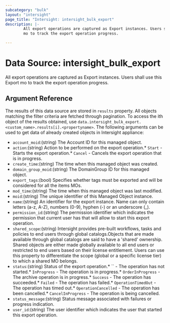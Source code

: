 ```yaml
---
subcategory: "bulk"
layout: "intersight"
page_title: "Intersight: intersight_bulk_export"
description: |-
        All export operations are captured as Export instances. Users shall use this Export
        mo to track the export operation progress.

---
```


# Data Source: intersight_bulk_export
All export operations are captured as Export instances. Users shall use this Export
mo to track the export operation progress.
## Argument Reference
The results of this data source are stored in `results` property.
All objects matching the filter criteria are fetched through pagination.
To access the ith object of the results obtained, use `data.intersight_bulk_export.<custom_name>.results[i].<propertyname>`.
The following arguments can be used to get data of already created objects in Intersight appliance:
* `account_moid`:(string) The Account ID for this managed object. 
* `action`:(string) Action to be performed on the export operation.* `Start` - Starts the export operation.* `Cancel` - Cancels the export operation that is in progress. 
* `create_time`:(string) The time when this managed object was created. 
* `domain_group_moid`:(string) The DomainGroup ID for this managed object. 
* `export_tags`:(bool) Specifies whether tags must be exported and will be considered for all the items MOs. 
* `mod_time`:(string) The time when this managed object was last modified. 
* `moid`:(string) The unique identifier of this Managed Object instance. 
* `name`:(string) An identifier for the export instance. Name can only contain letters (a-z, A-Z), numbers (0-9), hyphen (-) or an underscore (_). 
* `permission_id`:(string) The permission identifier which indicates the permission that current user has that will allow to start this export operation. 
* `shared_scope`:(string) Intersight provides pre-built workflows, tasks and policies to end users through global catalogs.Objects that are made available through global catalogs are said to have a 'shared' ownership. Shared objects are either made globally available to all end users or restricted to end users based on their license entitlement. Users can use this property to differentiate the scope (global or a specific license tier) to which a shared MO belongs. 
* `status`:(string) Status of the export operation.* `` - The operation has not started.* `InProgress` - The operation is in progress.* `OrderInProgress` - The archive operation is in progress.* `Success` - The operation has succeeded.* `Failed` - The operation has failed.* `OperationTimedOut` - The operation has timed out.* `OperationCancelled` - The operation has been cancelled.* `CancelInProgress` - The operation is being cancelled. 
* `status_message`:(string) Status message associated with failures or progress indication. 
* `user_id`:(string) The user identifier which indicates the user that started this export operation. 
 
